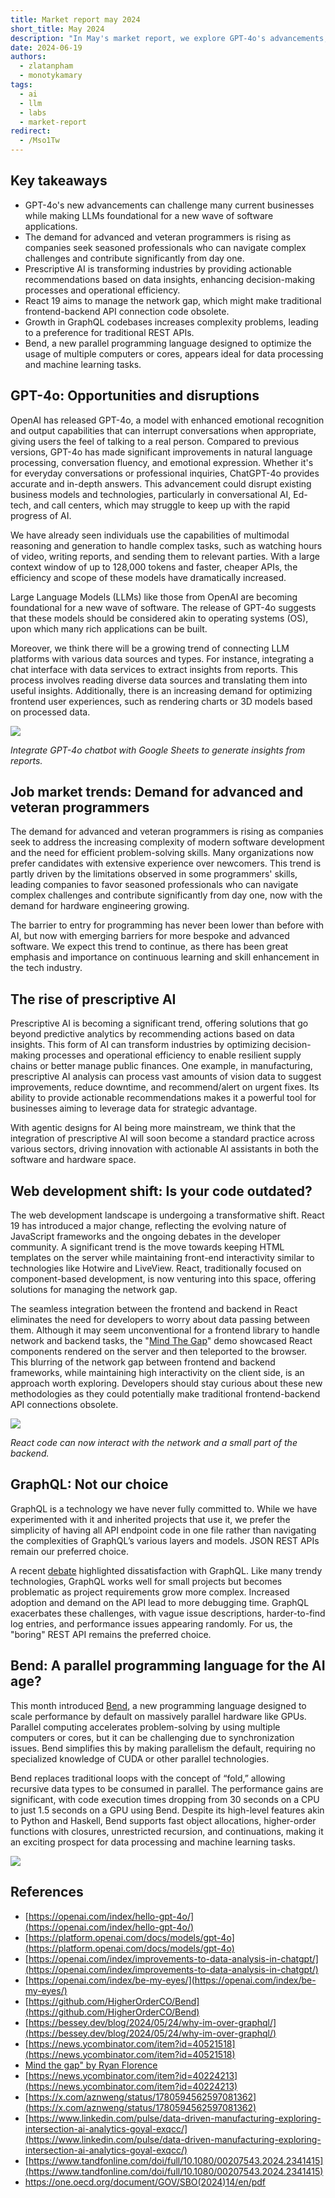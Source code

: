 ```yaml
---
title: Market report may 2024
short_title: May 2024
description: "In May's market report, we explore GPT-4o's advancements, the rising demand for veteran programmers, the transformative power of prescriptive AI, React 19's impact on network gaps, the growing complexity of GraphQL codebases, and Bend, a new parallel programming language."
date: 2024-06-19
authors:
  - zlatanpham
  - monotykamary
tags:
  - ai
  - llm
  - labs
  - market-report
redirect:
  - /Mso1Tw
---
```


## Key takeaways

- GPT-4o's new advancements can challenge many current businesses while making LLMs foundational for a new wave of software applications.
- The demand for advanced and veteran programmers is rising as companies seek seasoned professionals who can navigate complex challenges and contribute significantly from day one.
- Prescriptive AI is transforming industries by providing actionable recommendations based on data insights, enhancing decision-making processes and operational efficiency.
- React 19 aims to manage the network gap, which might make traditional frontend-backend API connection code obsolete.
- Growth in GraphQL codebases increases complexity problems, leading to a preference for traditional REST APIs.
- Bend, a new parallel programming language designed to optimize the usage of multiple computers or cores, appears ideal for data processing and machine learning tasks.

## GPT-4o: Opportunities and disruptions

OpenAI has released GPT-4o, a model with enhanced emotional recognition and output capabilities that can interrupt conversations when appropriate, giving users the feel of talking to a real person. Compared to previous versions, GPT-4o has made significant improvements in natural language processing, conversation fluency, and emotional expression. Whether it's for everyday conversations or professional inquiries, ChatGPT-4o provides accurate and in-depth answers. This advancement could disrupt existing business models and technologies, particularly in conversational AI, Ed-tech, and call centers, which may struggle to keep up with the rapid progress of AI.

We have already seen individuals use the capabilities of multimodal reasoning and generation to handle complex tasks, such as watching hours of video, writing reports, and sending them to relevant parties. With a large context window of up to 128,000 tokens and faster, cheaper APIs, the efficiency and scope of these models have dramatically increased.

Large Language Models (LLMs) like those from OpenAI are becoming foundational for a new wave of software. The release of GPT-4o suggests that these models should be considered akin to operating systems (OS), upon which many rich applications can be built.

Moreover, we think there will be a growing trend of connecting LLM platforms with various data sources and types. For instance, integrating a chat interface with data services to extract insights from reports. This process involves reading diverse data sources and translating them into useful insights. Additionally, there is an increasing demand for optimizing frontend user experiences, such as rendering charts or 3D models based on processed data.

![](assets/market-report-may-2024_may-2024-market-report-gpt4o.webp)

_Integrate GPT-4o chatbot with Google Sheets to generate insights from reports._

## Job market trends: Demand for advanced and veteran programmers

The demand for advanced and veteran programmers is rising as companies seek to address the increasing complexity of modern software development and the need for efficient problem-solving skills. Many organizations now prefer candidates with extensive experience over newcomers. This trend is partly driven by the limitations observed in some programmers' skills, leading companies to favor seasoned professionals who can navigate complex challenges and contribute significantly from day one, now with the demand for hardware engineering growing.

The barrier to entry for programming has never been lower than before with AI, but now with emerging barriers for more bespoke and advanced software. We expect this trend to continue, as there has been great emphasis and importance on continuous learning and skill enhancement in the tech industry.

## The rise of prescriptive AI

Prescriptive AI is becoming a significant trend, offering solutions that go beyond predictive analytics by recommending actions based on data insights. This form of AI can transform industries by optimizing decision-making processes and operational efficiency to enable resilient supply chains or better manage public finances. One example, in manufacturing, prescriptive AI analysis can process vast amounts of vision data to suggest improvements, reduce downtime, and recommend/alert on urgent fixes. Its ability to provide actionable recommendations makes it a powerful tool for businesses aiming to leverage data for strategic advantage.

With agentic designs for AI being more mainstream, we think that the integration of prescriptive AI will soon become a standard practice across various sectors, driving innovation with actionable AI assistants in both the software and hardware space.

## Web development shift: Is your code outdated?

The web development landscape is undergoing a transformative shift. React 19 has introduced a major change, reflecting the evolving nature of JavaScript frameworks and the ongoing debates in the developer community. A significant trend is the move towards keeping HTML templates on the server while maintaining front-end interactivity similar to technologies like Hotwire and LiveView. React, traditionally focused on component-based development, is now venturing into this space, offering solutions for managing the network gap.

The seamless integration between the frontend and backend in React eliminates the need for developers to worry about data passing between them. Although it may seem unconventional for a frontend library to handle network and backend tasks, the "[Mind The Gap](https://www.youtube.com/watch?v=zqhE-CepH2g)" demo showcased React components rendered on the server and then teleported to the browser. This blurring of the network gap between frontend and backend frameworks, while maintaining high interactivity on the client side, is an approach worth exploring. Developers should stay curious about these new methodologies as they could potentially make traditional frontend-backend API connections obsolete.

![](assets/market-report-may-2024_may-2024-market-report-react-19.webp)

_React code can now interact with the network and a small part of the backend._

## GraphQL: Not our choice

GraphQL is a technology we have never fully committed to. While we have experimented with it and inherited projects that use it, we prefer the simplicity of having all API endpoint code in one file rather than navigating the complexities of GraphQL’s various layers and models. JSON REST APIs remain our preferred choice.

A recent [debate](https://bessey.dev/blog/2024/05/24/why-im-over-graphql/) highlighted dissatisfaction with GraphQL. Like many trendy technologies, GraphQL works well for small projects but becomes problematic as project requirements grow more complex. Increased adoption and demand on the API lead to more debugging time. GraphQL exacerbates these challenges, with vague issue descriptions, harder-to-find log entries, and performance issues appearing randomly. For us, the "boring" REST API remains the preferred choice.

## Bend: A parallel programming language for the AI age?

This month introduced [Bend](https://higherorderco.com/), a new programming language designed to scale performance by default on massively parallel hardware like GPUs. Parallel computing accelerates problem-solving by using multiple computers or cores, but it can be challenging due to synchronization issues. Bend simplifies this by making parallelism the default, requiring no specialized knowledge of CUDA or other parallel technologies.

Bend replaces traditional loops with the concept of “fold,” allowing recursive data types to be consumed in parallel. The performance gains are significant, with code execution times dropping from 30 seconds on a CPU to just 1.5 seconds on a GPU using Bend. Despite its high-level features akin to Python and Haskell, Bend supports fast object allocations, higher-order functions with closures, unrestricted recursion, and continuations, making it an exciting prospect for data processing and machine learning tasks.

![](assets/market-report-may-2024_may-2024-market-report-ben-lang.webp)

## References

- [https://openai.com/index/hello-gpt-4o/](https://openai.com/index/hello-gpt-4o/)
- [https://platform.openai.com/docs/models/gpt-4o](https://platform.openai.com/docs/models/gpt-4o)
- [https://openai.com/index/improvements-to-data-analysis-in-chatgpt/](https://openai.com/index/improvements-to-data-analysis-in-chatgpt/)
- [https://openai.com/index/be-my-eyes/](https://openai.com/index/be-my-eyes/)
- [https://github.com/HigherOrderCO/Bend](https://github.com/HigherOrderCO/Bend)
- [https://bessey.dev/blog/2024/05/24/why-im-over-graphql/](https://bessey.dev/blog/2024/05/24/why-im-over-graphql/)
- [https://news.ycombinator.com/item?id=40521518](https://news.ycombinator.com/item?id=40521518)
- [Mind the gap" by Ryan Florence](https://www.notion.so/Market-Report-May-2024-9ad25dcb3fbb4a0ebb9744a44733913c?pvs=21)
- [https://news.ycombinator.com/item?id=40224213](https://news.ycombinator.com/item?id=40224213)
- [https://x.com/aznweng/status/1780594562597081362](https://x.com/aznweng/status/1780594562597081362)
- [https://www.linkedin.com/pulse/data-driven-manufacturing-exploring-intersection-ai-analytics-goyal-exqcc/](https://www.linkedin.com/pulse/data-driven-manufacturing-exploring-intersection-ai-analytics-goyal-exqcc/)
- [https://www.tandfonline.com/doi/full/10.1080/00207543.2024.2341415](https://www.tandfonline.com/doi/full/10.1080/00207543.2024.2341415)
- https://one.oecd.org/document/GOV/SBO(2024)14/en/pdf
